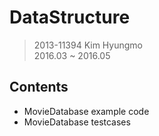 DataStructure
===
> 2013-11394 Kim Hyungmo  
> 2016.03 ~ 2016.05

## Contents
* MovieDatabase example code
* MovieDatabase testcases
